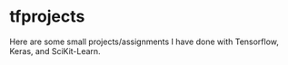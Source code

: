 # tfprojects
Here are some small projects/assignments I have done with Tensorflow, Keras, and SciKit-Learn.
